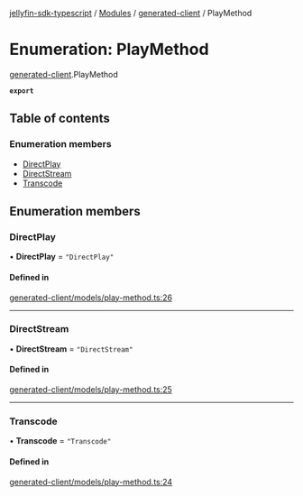[jellyfin-sdk-typescript](../README.md) / [Modules](../modules.md) / [generated-client](../modules/generated_client.md) / PlayMethod

# Enumeration: PlayMethod

[generated-client](../modules/generated_client.md).PlayMethod

**`export`**

## Table of contents

### Enumeration members

- [DirectPlay](generated_client.PlayMethod.md#directplay)
- [DirectStream](generated_client.PlayMethod.md#directstream)
- [Transcode](generated_client.PlayMethod.md#transcode)

## Enumeration members

### DirectPlay

• **DirectPlay** = `"DirectPlay"`

#### Defined in

[generated-client/models/play-method.ts:26](https://github.com/thornbill/jellyfin-sdk-typescript/blob/350a9a5/src/generated-client/models/play-method.ts#L26)

___

### DirectStream

• **DirectStream** = `"DirectStream"`

#### Defined in

[generated-client/models/play-method.ts:25](https://github.com/thornbill/jellyfin-sdk-typescript/blob/350a9a5/src/generated-client/models/play-method.ts#L25)

___

### Transcode

• **Transcode** = `"Transcode"`

#### Defined in

[generated-client/models/play-method.ts:24](https://github.com/thornbill/jellyfin-sdk-typescript/blob/350a9a5/src/generated-client/models/play-method.ts#L24)
